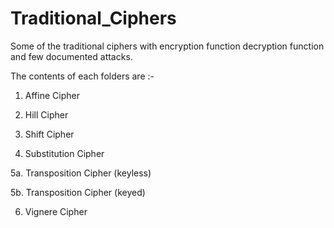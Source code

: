 # Traditional_Ciphers

Some of the traditional ciphers with encryption function decryption function and few documented attacks.

The contents of each folders are :-

1. Affine Cipher

2. Hill Cipher

3. Shift Cipher

4. Substitution Cipher

5a. Transposition Cipher (keyless)

5b. Transposition Cipher (keyed)

6. Vignere Cipher
